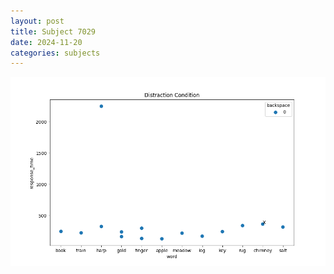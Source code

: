 ```yaml
---
layout: post
title: Subject 7029
date: 2024-11-20
categories: subjects
---
```


![](data/7029/run-5/7029_rt_acc_fuzzy_delay.png)
